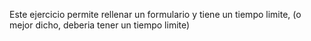Este ejercicio permite rellenar un formulario y tiene un tiempo limite, (o mejor dicho, deberia tener un tiempo limite)
